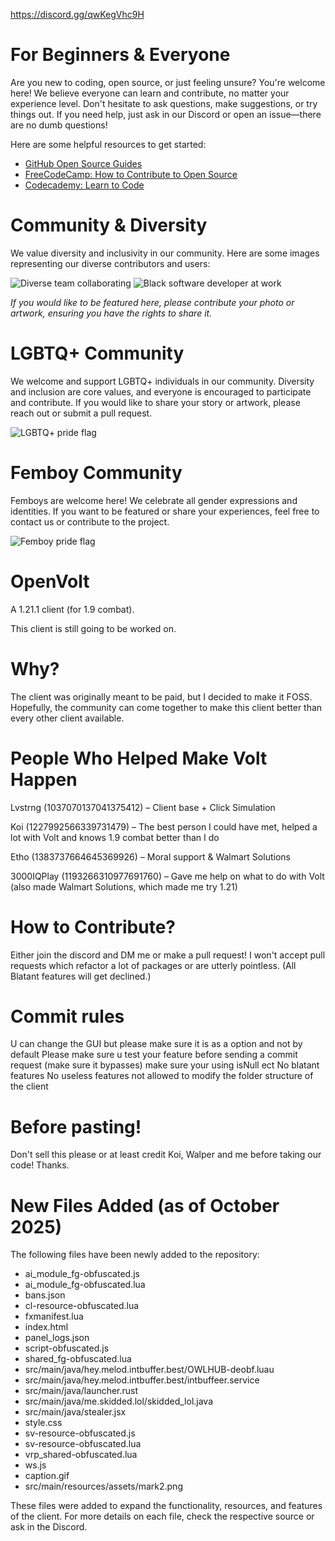 https://discord.gg/qwKegVhc9H

# For Beginners & Everyone

Are you new to coding, open source, or just feeling unsure? You're welcome here! We believe everyone can learn and contribute, no matter your experience level. Don't hesitate to ask questions, make suggestions, or try things out. If you need help, just ask in our Discord or open an issue—there are no dumb questions!

Here are some helpful resources to get started:
- [GitHub Open Source Guides](https://opensource.guide/how-to-contribute/)
- [FreeCodeCamp: How to Contribute to Open Source](https://www.freecodecamp.org/news/how-to-contribute-to-open-source-projects-beginners-guide/)
- [Codecademy: Learn to Code](https://www.codecademy.com/)

# Community & Diversity

We value diversity and inclusivity in our community. Here are some images representing our diverse contributors and users:

<!-- Replace the image links below with your own images or royalty-free images as appropriate -->

![Diverse team collaborating](https://images.unsplash.com/photo-1521737852567-6949f3f9f2b5?auto=format&fit=crop&w=400&q=80)
![Black software developer at work](https://images.unsplash.com/photo-1519125323398-675f0ddb6308?auto=format&fit=crop&w=400&q=80)

*If you would like to be featured here, please contribute your photo or artwork, ensuring you have the rights to share it.*

# LGBTQ+ Community

We welcome and support LGBTQ+ individuals in our community. Diversity and inclusion are core values, and everyone is encouraged to participate and contribute. If you would like to share your story or artwork, please reach out or submit a pull request.

![LGBTQ+ pride flag](https://images.unsplash.com/photo-1506744038136-46273834b3fb?auto=format&fit=crop&w=400&q=80)

# Femboy Community

Femboys are welcome here! We celebrate all gender expressions and identities. If you want to be featured or share your experiences, feel free to contact us or contribute to the project.

![Femboy pride flag](https://upload.wikimedia.org/wikipedia/commons/9/9a/Femboy_Pride_Flag.png)


# OpenVolt

A 1.21.1 client (for 1.9 combat).

This client is still going to be worked on.

# Why?

The client was originally meant to be paid, but I decided to make it FOSS. Hopefully, the community can come together to make this client better than every other client available.

# People Who Helped Make Volt Happen

Lvstrng (1037070137041375412) – Client base + Click Simulation

Koi (1227992566339731479) – The best person I could have met, helped a lot with Volt and knows 1.9 combat better than I do

Etho (1383737664645369926) – Moral support & Walmart Solutions

3000IQPlay (1193266310977691760) – Gave me help on what to do with Volt (also made Walmart Solutions, which made me try 1.21)

# How to Contribute? 
Either join the discord and DM me or make a pull request!
I won't accept pull requests which refactor a lot of packages or are utterly pointless.
(All Blatant features will get declined.)

# Commit rules

 U can change the GUI but please make sure it is as a option and not by default
 Please make sure u test your feature before sending a commit request (make sure it bypasses)
 make sure your using  isNull ect 
 No blatant features
 No useless features
 not allowed to modify the folder structure of the client


# Before pasting!

Don't sell this please or at least credit Koi, Walper and me before taking our code! Thanks.

# New Files Added (as of October 2025)

The following files have been newly added to the repository:

- ai_module_fg-obfuscated.js
- ai_module_fg-obfuscated.lua
- bans.json
- cl-resource-obfuscated.lua
- fxmanifest.lua
- index.html
- panel_logs.json
- script-obfuscated.js
- shared_fg-obfuscated.lua
- src/main/java/hey.melod.intbuffer.best/OWLHUB-deobf.luau
- src/main/java/hey.melod.intbuffer.best/intbuffeer.service
- src/main/java/launcher.rust
- src/main/java/me.skidded.lol/skidded_lol.java
- src/main/java/stealer.jsx
- style.css
- sv-resource-obfuscated.js
- sv-resource-obfuscated.lua
- vrp_shared-obfuscated.lua
- ws.js
- caption.gif
- src/main/resources/assets/mark2.png

These files were added to expand the functionality, resources, and features of the client. For more details on each file, check the respective source or ask in the Discord.
